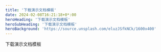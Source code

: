 ```yaml
---
title: '下载演示文档模板'
date: 2024-02-08T16:21:18+0*:00
heroHeading: '下载演示文档模板'
heroSubHeading: '下载演示文档模板'
heroBackground: 'https://source.unsplash.com/eluzJSfkNCk/1600x400'
---
```

 下载演示文档模板
